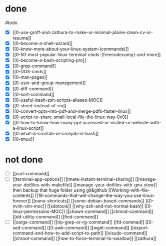 # done
#todo
- [x] [[0-use-groff-and-zathura-to-make-ur-minimal-plaine-clean-cv-or-resume]]
- [x] [[0-become-a-shell-wizard]]
- [x] [[0-know-more-about-your-linux-system-(commands)]]
- [x] [[0-50-most-popular-linux-terminal-cmds-{freecodecamp}-and-more]]
- [x] [[0-become-a-bash-scripting-pro]]
- [x] [[0-grep-command]]
- [x] [[0-DOS-cmds]]
- [x] [[0-man-pages]]
- [x] [[0-user-and-group-management]]
- [x] [[0-diff-command]]
- [x] [[0-sort-command]]
- [x] [[0-useful-bash-zsh-scripts-aliases-MOC]]
- [x] [[0-shred-instead-of-rm]]
- [x] [[0-convert-pptx-into-pdf-and-merge-pdfs-faster-linux]]
- [x] [[0-script-to-share-small-local-file-the-linux-way-0x0]]
- [x] [[0-how-to-know-how-many-ppl-accessed-or-visited-ur-website-with-a-linux-script]]
- [x] [[0-what-is-crontab-or-cronjob-in-bash]]
- [x] [[0-tmux]]
# not done
- [ ] [[curl-command]]
- [ ] [[terminal-app-options]]
[[tmate-instant-terminal-sharing]]
[[manage-your-dotfiles-with-makefile]]
	[[manage-your-dotfiles-with-gnu-stow]] 
	then backup that huge folder using git&github
[[Working-with-file-contents]]
[[18-commands-that-will-change-the-way-you-use-linux-forever]]
[[nano-shortcuts]]
[[some-debian-based-commands]]
[[0-nvim-vim-moc]]
[[xdotools]]
[[why-zsh-and-not-normal-bash]]
[[0-linux-permissions-MOC]]
[[chown-command]]
[[chmod-command]]
[[dd-utility-command]]
[[find-command]]
- [ ] [[xargs-command]]
[[rip-grep-or-rg-command]]
[[fd-commad]]
[[0-sed-command]]
[[0-awk-command]]
[[wget-command]]
[[export-command-and-how-to-add-script-to-path]]
[[visudo-command]]
[[chroot-command]]
[[how-to-force-terminal-to-swallow]]
[[zathura]]